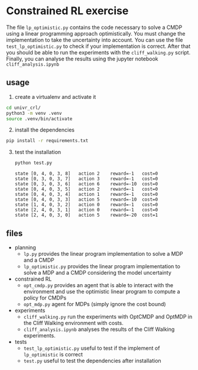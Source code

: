 # Constrained RL exercise

The file `lp_optimistic.py` contains the code necessary to solve a CMDP using a linear programming approach optimistically.
You must change the implementation to take the uncertainty into account.
You can use the file `test_lp_optimistic.py` to check if your implementation is correct.
After that you should be able to run the experiments with the `cliff_walking.py` script.
Finally, you can analyse the results using the jupyter notebook `cliff_analysis.ipynb`


## usage


1. create a virtualenv and activate it
```bash
cd univr_crl/
python3 -m venv .venv
source .venv/bin/activate
```

2. install the dependencies
```bash
pip install -r requirements.txt
```

3. test the installation
    ```bash
    python test.py 
    ```
    ```
    state [0, 4, 0, 3, 8]   action 2    reward=-1   cost=0
    state [0, 3, 0, 3, 7]   action 3    reward=-1   cost=0
    state [0, 3, 0, 3, 6]   action 6    reward=-10  cost=0
    state [0, 4, 0, 3, 5]   action 2    reward=-1   cost=0
    state [0, 4, 0, 3, 4]   action 1    reward=-1   cost=0
    state [0, 4, 0, 3, 3]   action 5    reward=-10  cost=0
    state [1, 4, 0, 3, 2]   action 0    reward=-1   cost=0
    state [2, 4, 0, 3, 1]   action 0    reward=-1   cost=0
    state [2, 4, 0, 3, 0]   action 5    reward=-20  cost=1
    ```


## files

- planning    
    - `lp.py` provides the linear program implementation to solve a MDP and a CMDP
    - `lp_optimistic.py` provides the linear program implementation to solve a MDP and a CMDP considering the model uncertainty
- constrained RL    
    - `opt_cmdp.py` provides an agent that is able to interact with the environment and use the optimistic linear program to compute a policy for CMDPs
    - `opt_mdp.py` agent for MDPs (simply ignore the cost bound)
- experiments    
    - `cliff_walking.py` run the experiments with OptCMDP and OptMDP in the Cliff Walking environment with costs.
    - `cliff_analysis.ipynb` analyses the results of the Cliff Walking experiments. 
- tests    
    - `test_lp_optimistic.py` useful to test if the implement of `lp_optimistic` is correct
    - `test.py` useful to test the dependencies after installation
